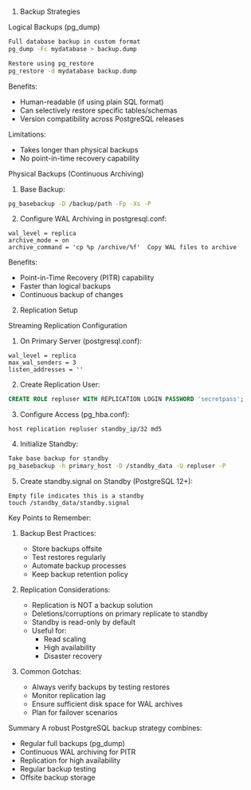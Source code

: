1. Backup Strategies

Logical Backups (pg_dump)
```bash
Full database backup in custom format
pg_dump -Fc mydatabase > backup.dump

Restore using pg_restore
pg_restore -d mydatabase backup.dump
```

Benefits:
- Human-readable (if using plain SQL format)
- Can selectively restore specific tables/schemas
- Version compatibility across PostgreSQL releases

Limitations:
- Takes longer than physical backups
- No point-in-time recovery capability

Physical Backups (Continuous Archiving)
1. Base Backup:
```bash
pg_basebackup -D /backup/path -Fp -Xs -P
```

2. Configure WAL Archiving in postgresql.conf:
```
wal_level = replica
archive_mode = on
archive_command = 'cp %p /archive/%f'  Copy WAL files to archive
```

Benefits:
- Point-in-Time Recovery (PITR) capability
- Faster than logical backups
- Continuous backup of changes

2. Replication Setup

Streaming Replication Configuration

1. On Primary Server (postgresql.conf):
```
wal_level = replica
max_wal_senders = 3
listen_addresses = ''
```

2. Create Replication User:
```sql
CREATE ROLE repluser WITH REPLICATION LOGIN PASSWORD 'secretpass';
```

3. Configure Access (pg_hba.conf):
```
host replication repluser standby_ip/32 md5
```

4. Initialize Standby:
```bash
Take base backup for standby
pg_basebackup -h primary_host -D /standby_data -U repluser -P
```

5. Create standby.signal on Standby (PostgreSQL 12+):
```
Empty file indicates this is a standby
touch /standby_data/standby.signal
```

Key Points to Remember:
1. Backup Best Practices:
   - Store backups offsite
   - Test restores regularly
   - Automate backup processes
   - Keep backup retention policy

2. Replication Considerations:
   - Replication is NOT a backup solution
   - Deletions/corruptions on primary replicate to standby
   - Standby is read-only by default
   - Useful for:
     - Read scaling
     - High availability
     - Disaster recovery

3. Common Gotchas:
   - Always verify backups by testing restores
   - Monitor replication lag
   - Ensure sufficient disk space for WAL archives
   - Plan for failover scenarios

Summary
A robust PostgreSQL backup strategy combines:
- Regular full backups (pg_dump)
- Continuous WAL archiving for PITR
- Replication for high availability
- Regular backup testing
- Offsite backup storage 
